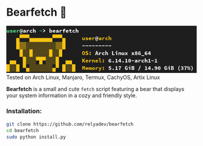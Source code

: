 # Bearfetch 🐻  
![alt text](image.png)
Tested on Arch Linux, Manjaro, Termux, CachyOS, Artix Linux

**Bearfetch** is a small and cute `fetch` script featuring a bear that displays your system information in a cozy and friendly style.

### Installation:
```bash
git clone https://github.com/relyadev/bearfetch
cd bearfetch
sudo python install.py
